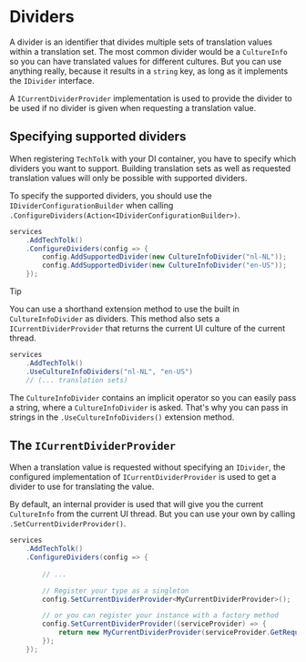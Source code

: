 
# Dividers

A divider is an identifier that divides multiple sets of translation values
within a translation set. The most common divider would be a `CultureInfo` so
you can have translated values for different cultures. But you can use anything
really, because it results in a `string` key, as long as it implements the
`IDivider` interface.

A `ICurrentDividerProvider` implementation is used to provide the divider to be
used if no divider is given when requesting a translation value.

## Specifying supported dividers

When registering `TechTolk` with your DI container, you have to specify which
dividers you want to support. Building translation sets as well as requested
translation values will only be possible with supported dividers.

To specify the supported dividers, you should use the 
`IDividerConfigurationBuilder` when calling 
`.ConfigureDividers(Action<IDividerConfigurationBuilder>)`.

```csharp
services
    .AddTechTolk()
    .ConfigureDividers(config => {
        config.AddSupportedDivider(new CultureInfoDivider("nl-NL"));
        config.AddSupportedDivider(new CultureInfoDivider("en-US"));
    });
```

> [!TIP]
> You can use a shorthand extension method to use the built in
> `CultureInfoDivider` as dividers. This method also sets a
> `ICurrentDividerProvider` that returns the current UI culture of the current
> thread.
>
> ```csharp
> services
>     .AddTechTolk()
>     .UseCultureInfoDividers("nl-NL", "en-US")
>     // (... translation sets)
> ```
>
> The `CultureInfoDivider` contains an implicit operator so you can easily pass
> a string, where a `CultureInfoDivider` is asked. That's why you can pass in
> strings in the `.UseCultureInfoDividers()` extension method.


## The `ICurrentDividerProvider`

When a translation value is requested without specifying an `IDivider`, the
configured implementation of `ICurrentDividerProvider` is used to get a divider
to use for translating the value.

By default, an internal provider is used that will give you the current
`CultureInfo` from the current UI thread. But you can use your own by calling
`.SetCurrentDividerProvider()`.

```csharp
services
    .AddTechTolk()
    .ConfigureDividers(config => {
        
        // ...

        // Register your type as a singleton
        config.SetCurrentDividerProvider<MyCurrentDividerProvider>();

        // or you can register your instance with a factory method
        config.SetCurrentDividerProvider((serviceProvider) => {
            return new MyCurrentDividerProvider(serviceProvider.GetRequiredService<MyDependentService>());
        });
    });
```

